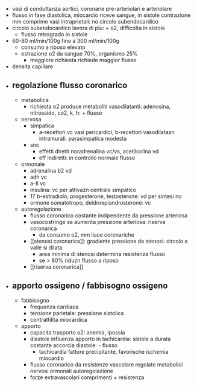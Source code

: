- vasi di conduttanza aortici, coronarie pre-arteriolari e arteriolare
- flusso in fase diastolica, miocardio riceve sangue, in sistole contrazione mm comprime vasi intraprietali: no circolo subendocardico
- circolo subendocardico lavora di piu: + o2, difficolta in sistole
	- flusso retrogrado in sistole
- 60-80 ml/min/100g fino a 300 ml/min/100g
	- consumo a riposo elevato
	- estrazione o2 da sangue 70%, organismo 25%
		- maggiore richiesta richiede maggior flusso
- densita capillare
- ## regolazione flusso coronarico
	- metabolica
		- richiesta o2 produce metaboliti vasodilatanti: adenosina, nitrossido, co2, k, h: + flusso
	- nervosa
		- simpatica
			- a-recettori vc vasi pericardici, b-recettori vasodilatazn intramurali. parasimpatica modesta
		- snc
			- effetti diretti noradrenalina vc/vs, acetilcolina vd
			- eff indiretti: in controllo normale flusso
	- ormonale
		- adrenalina b2 vd
		- adh vc
		- a-II vc
		- insulina: vc per attivazn centrale simpatico
		- 17 b-estradiolo, progesterone, testosterone: vd per sintesi no
		- ormone somatotropo, deidroepiandrosterone: vc
	- autoregolazione
		- flusso coronarico costante indipendente da pressione arteriosa
		- vasocostringe se aumenta pressione arteriosa: riserva coronarica
			- da consumo o2, mm lisce coronariche
		- [[stenosi coronarica]]: gradiente pressione da stenosi: circolo a valle si dilata
			- area minima di stenosi determina resistenza flusso
			- se > 80% riduzn flusso a riposo
		- [[riserva coronarica]]
- ## apporto ossigeno / fabbisogno ossigeno
	- fabbisogno
		- frequenza cardiaca
		- tensione parietale: pressione sistolica
		- contrattilita miocardica
	- apporto
		- capacita trasporto o2: anemia, ipossia
		- diastole influenza apporto in tachicardia: sistole a durata costante accorcia diastole: - flusso
			- tachicardia fattore precipitante, favorische ischemia miocardio
		- flusso coronarico da resistenze vascolare regolate metabolici nervosi ormonali autoregolazione
		- forze extravascolari comprimenti + resistenza